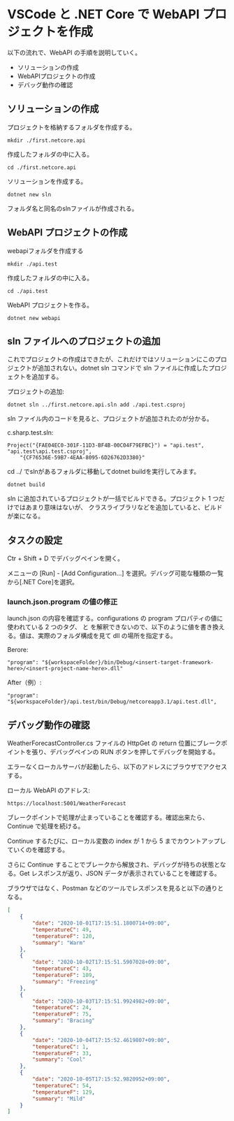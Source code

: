 # VSCode と .NET Core で WebAPI プロジェクトを作成
以下の流れで、WebAPI の手順を説明していく。

- ソリューションの作成
- WebAPIプロジェクトの作成
- デバッグ動作の確認

## ソリューションの作成
プロジェクトを格納するフォルダを作成する。
```console
mkdir ./first.netcore.api
```

作成したフォルダの中に入る。
```console
cd ./first.netcore.api
```

ソリューションを作成する。
```console
dotnet new sln
```

フォルダ名と同名のslnファイルが作成される。

## WebAPI プロジェクトの作成
webapiフォルダを作成する
```console
mkdir ./api.test
```

作成したフォルダの中に入る。
```console
cd ./api.test
```

WebAPI プロジェクトを作る。
```console
dotnet new webapi
```

## sln ファイルへのプロジェクトの追加
これでプロジェクトの作成はできたが、これだけではソリューションにこのプロジェクトが追加されない。dotnet sln コマンドで sln ファイルに作成したプロジェクトを追加する。

プロジェクトの追加:
```console
dotnet sln ../first.netcore.api.sln add ./api.test.csproj
```

sln ファイル内のコードを見ると、プロジェクトが追加されたのが分かる。

c.sharp.test.sln:
```
Project("{FAE04EC0-301F-11D3-BF4B-00C04F79EFBC}") = "api.test", "api.test\api.test.csproj", 
    "{CF76536E-59B7-4EAA-8095-6D26762D3380}"
```

cd ../ でslnがあるフォルダに移動してdotnet buildを実行してみます。

```console
dotnet build
```

sln に追加されているプロジェクトが一括でビルドできる。プロジェクト 1 つだけではあまり意味はないが、
クラスライブラリなどを追加していると、ビルドが楽になる。

## タスクの設定
Ctr + Shift + D でデバッグペインを開く。

メニューの [Run] - [Add Configuration...] を選択。デバッグ可能な種類の一覧から[.NET Core]を選択。

### launch.json.program の値の修正
launch.json の内容を確認する。configurations の program プロパティの値に使われている 2 つのタグ、<insert-target-framework-here> と <insert-project-name-here> を解釈できないので、以下のように値を書き換える。値は、実際のフォルダ構成を見て dll の場所を指定する。

Berore:
```
"program": "${workspaceFolder}/bin/Debug/<insert-target-framework-here>/<insert-project-name-here>.dll"
```

After（例）:
```
"program": "${workspaceFolder}/api.test/bin/Debug/netcoreapp3.1/api.test.dll",
```

## デバッグ動作の確認
WeatherForecastController.cs ファイルの HttpGet の return 位置にブレークポイントを張り、デバッグペインの RUN ボタンを押してデバッグを開始する。

エラーなくローカルサーバが起動したら、以下のアドレスにブラウザでアクセスする。

ローカル WebAPI のアドレス:
```
https://localhost:5001/WeatherForecast
```

ブレークポイントで処理が止まっていることを確認する。確認出来たら、Continue で処理を続ける。

Continue するたびに、ローカル変数の index が 1 から 5 までカウントアップしていくのを確認する。

さらに Continue することでブレークから解放され、デバッグが待ちの状態となる。Get レスポンスが返り、JSON データが表示されていることを確認する。

ブラウザではなく、Postman などのツールでレスポンスを見ると以下の通りとなる。

```json
[
    {
        "date": "2020-10-01T17:15:51.1800714+09:00",
        "temperatureC": 49,
        "temperatureF": 120,
        "summary": "Warm"
    },
    {
        "date": "2020-10-02T17:15:51.5907028+09:00",
        "temperatureC": 43,
        "temperatureF": 109,
        "summary": "Freezing"
    },
    {
        "date": "2020-10-03T17:15:51.9924982+09:00",
        "temperatureC": 24,
        "temperatureF": 75,
        "summary": "Bracing"
    },
    {
        "date": "2020-10-04T17:15:52.4619807+09:00",
        "temperatureC": 1,
        "temperatureF": 33,
        "summary": "Cool"
    },
    {
        "date": "2020-10-05T17:15:52.9820952+09:00",
        "temperatureC": 54,
        "temperatureF": 129,
        "summary": "Mild"
    }
]
```
